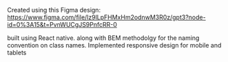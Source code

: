 Created using this Figma design: https://www.figma.com/file/lz9lLpFHMxHm2odnwM3R0z/gpt3?node-id=0%3A15&t=PvnWUCgJS9PnfcRR-0

built using React native. along with BEM methodolgy for the naming convention on class names.
Implemented responsive design for mobile and tablets
